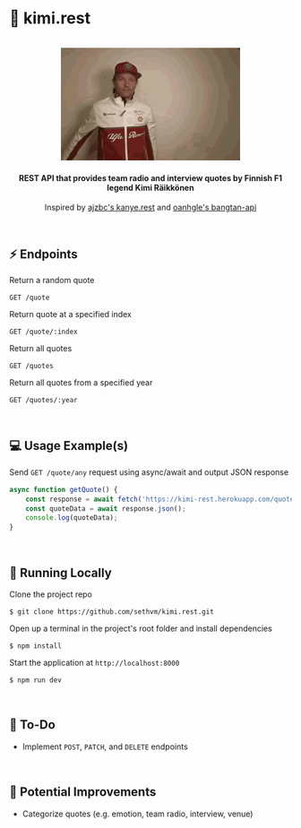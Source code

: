 # :checkered_flag: kimi.rest

<br />
<div align=center>
    <img src='kimi.gif' width=320 height=201 />
</div>

<h4 align=center>
    REST API that provides team radio and interview quotes by Finnish F1 legend Kimi Räikkönen
</h4>

<p align=center>
	Inspired by <a href=https://github.com/ajzbc/kanye.rest>ajzbc's kanye.rest</a> and <a href=https://github.com/oanhgle/bangtan-api>oanhgle's bangtan-api</a>
</p>
<br />

## :zap: Endpoints
Return a random quote
```
GET /quote
```
Return quote at a specified index
```
GET /quote/:index
```
Return all quotes
```
GET /quotes
```
Return all quotes from a specified year
```
GET /quotes/:year
```
<br />

## :computer: Usage Example(s)
Send `GET /quote/any` request using async/await and output JSON response
``` javascript
async function getQuote() {
	const response = await fetch('https://kimi-rest.herokuapp.com/quote/any');
	const quoteData = await response.json();
	console.log(quoteData);
}
```
<br />

## :floppy_disk: Running Locally
Clone the project repo
```
$ git clone https://github.com/sethvm/kimi.rest.git
```
Open up a terminal in the project's root folder and install dependencies
```
$ npm install
```
Start the application at `http://localhost:8000`
```
$ npm run dev
```
<br />

## :memo: To-Do
 - Implement `POST`, `PATCH`, and `DELETE` endpoints
<br />

## :star2: Potential Improvements
 - Categorize quotes (e.g. emotion, team radio, interview, venue)
<br />
